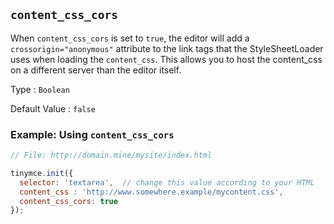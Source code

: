 ## `content_css_cors`
When `content_css_cors` is set to `true`, the editor will add a `crossorigin="anonymous"` attribute to the link tags that the StyleSheetLoader uses when loading the `content_css`. This allows you to host the content_css on a different server than the editor itself.

Type
: `Boolean`

Default Value
: `false`

### Example: Using `content_css_cors`

```js
// File: http://domain.mine/mysite/index.html

tinymce.init({
  selector: 'textarea',  // change this value according to your HTML
  content_css : 'http://www.somewhere.example/mycontent.css',
  content_css_cors: true
});
```
